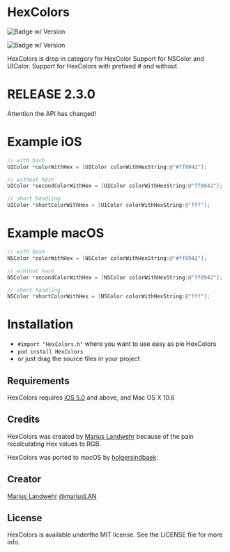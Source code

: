 HexColors
=========================
![Badge w/ Version](https://cocoapod-badges.herokuapp.com/v/HexColors/badge.png)

![Badge w/ Version](https://cocoapod-badges.herokuapp.com/p/HexColors/badge.png)

HexColors is drop in category for HexColor Support for NSColor and UIColor. Support for HexColors with prefixed # and without.

# RELEASE 2.3.0
Attention the API has changed!

# Example iOS
``` objective-c
// with hash
UIColor *colorWithHex = [UIColor colorWithHexString:@"#ff8942"];

// without hash
UIColor *secondColorWithHex = [UIColor colorWithHexString:@"ff8942"];

// short handling
UIColor *shortColorWithHex = [UIColor colorWithHexString:@"fff"];
```

# Example macOS
``` objective-c
// with hash
NSColor *colorWithHex = [NSColor colorWithHexString:@"#ff8942"];

// wihtout hash
NSColor *secondColorWithHex = [NSColor colorWithHexString:@"ff8942"];

// short handling
NSColor *shortColorWithHex = [NSColor colorWithHexString:@"fff"];
```

# Installation
* `#import "HexColors.h"` where you want to use easy as pie HexColors
* `pod install HexColors`
* or just drag the source files in your project

## Requirements
HexColors requires [iOS 5.0](http://developer.apple.com/library/ios/#releasenotes/General/WhatsNewIniPhoneOS/Articles/iPhoneOS4.html) and above, and Mac OS X 10.6

## Credits
HexColors was created by [Marius Landwehr](https://github.com/mRs-) because of the pain recalculating Hex values to RGB.

HexColors was ported to macOS by [holgersindbaek](https://github.com/holgersindbaek).

## Creator
[Marius Landwehr](https://github.com/mRs-) [@mariusLAN](https://twitter.com/mariusLAN)

## License
HexColors is available underthe MIT license. See the LICENSE file for more info.
